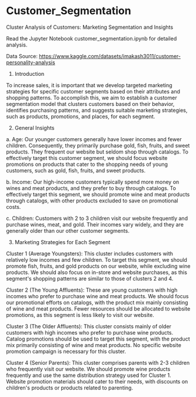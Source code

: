 # Customer_Segmentation

Cluster Analysis of Customers: Marketing Segmentation and Insights 

Read the Jupyter Notebook customer_segmentation.ipynb for detailed analysis. 

Data Source: https://www.kaggle.com/datasets/imakash3011/customer-personality-analysis

1. Introduction

To increase sales, it is important that we develop targeted marketing strategies for specific customer segments based on their attributes and shopping patterns. To accomplish this, we aim to establish a customer segmentation model that clusters customers based on their behavior, identifies purchasing patterns, and suggests suitable marketing strategies, such as products, promotions, and places, for each segment.


2. General Insights

a. Age: Our younger customers generally have lower incomes and fewer children. Consequently, they primarily purchase gold, fish, fruits, and sweet products. They frequent our website but seldom shop through catalogs. To effectively target this customer segment, we should focus website promotions on products that cater to the shopping needs of young customers, such as gold, fish, fruits, and sweet products.

b. Income: Our high-income customers typically spend more money on wines and meat products, and they prefer to buy through catalogs. To effectively target this segment, we should promote wine and meat products through catalogs, with other products excluded to save on promotional costs.

c. Children: Customers with 2 to 3 children visit our website frequently and purchase wines, meat, and gold. Their incomes vary widely, and they are generally older than our other customer segments.


3. Marketing Strategies for Each Segment

Cluster 1 (Average Youngsters):
This cluster includes customers with relatively low incomes and few children. To target this segment, we should promote fish, fruits, and gold products on our website, while excluding wine products. We should also focus on in-store and website purchases, as this segment's shopping patterns are similar to those of clusters 2 and 4.

Cluster 2 (The Young Affluents):
These are young customers with high incomes who prefer to purchase wine and meat products. We should focus our promotional efforts on catalogs, with the product mix mainly consisting of wine and meat products. Fewer resources should be allocated to website promotions, as this segment is less likely to visit our website.

Cluster 3 (The Older Affluents):
This cluster consists mainly of older customers with high incomes who prefer to purchase wine products. Catalog promotions should be used to target this segment, with the product mix primarily consisting of wine and meat products. No specific website promotion campaign is necessary for this cluster.

Cluster 4 (Senior Parents):
This cluster comprises parents with 2-3 children who frequently visit our website. We should promote wine products frequently and use the same distribution strategy used for Cluster 1. Website promotion materials should cater to their needs, with discounts on children's products or products related to parenting.

